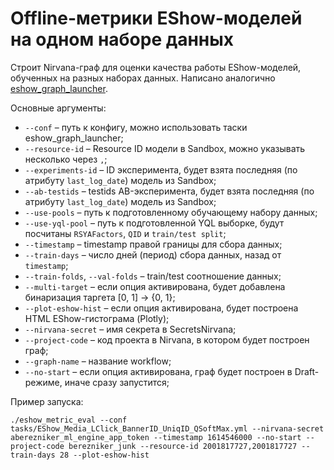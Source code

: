 # Offline-метрики EShow-моделей на одном наборе данных

Строит Nirvana-граф для оценки качества работы EShow-моделей, обученных на разных наборах данных. Написано аналогично [eshow_graph_launcher](https://a.yandex-team.ru/arc/trunk/arcadia/ads/quality/reach_product/eshow_graph_launcher).

Основные аргументы:
+ `--conf` – путь к конфигу, можно использовать таски eshow_graph_launcher;
+ `--resource-id` – Resource ID модели в Sandbox, можно указывать несколько через `,`;
+ `--experiments-id` – ID эксперимента, будет взята последняя (по атрибуту `last_log_date`) модель из Sandbox;
+ `--ab-testids` – testids AB-эксперимента, будет взята последняя (по атрибуту `last_log_date`) модель из Sandbox;
+ `--use-pools` – путь к подготовленному обучающему набору данных;
+ `--use-yql-pool` – путь к подготовленной YQL выборке, будут посчитаны `RSYAFactors`, `QID` и `train/test split`;
+ `--timestamp` – timestamp правой границы для сбора данных;
+ `--train-days` – число дней (период) сбора данных, назад от `timestamp`;
+ `--train-folds`, `--val-folds` – train/test соотношение данных;
+ `--multi-target` – если опция активирована, будет добавлена бинаризация таргета [0, 1] -> {0, 1};
+ `--plot-eshow-hist` – если опция активирована, будет построена HTML EShow-гистограма (Plotly);
+ `--nirvana-secret` – имя секрета в SecretsNirvana;
+ `--project-code` – код проекта в Nirvana, в котором будет построен граф;
+ `--graph-name` – название workflow;
+ `--no-start` – если опция активирована, граф будет построен в Draft-режиме, иначе сразу запустится;

Пример запуска:

`./eshow_metric_eval --conf tasks/EShow_Media_LClick_BannerID_UniqID_QSoftMax.yml --nirvana-secret aberezniker_ml_engine_app_token --timestamp 1614546000 --no-start --project-code berezniker_junk --resource-id 2001817727,2001817727 --train-days 28 --plot-eshow-hist`
